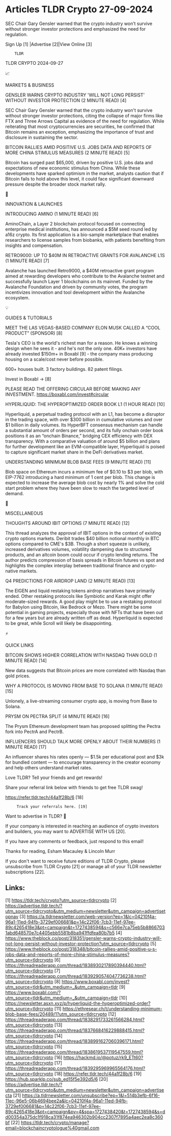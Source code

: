 # Articles TLDR Crypto 27-09-2024

SEC Chair Gary Gensler warned that the crypto industry won’t survive
without stronger investor protections and emphasized the need for
regulation.  

 Sign Up [1] |Advertise [2]|View Online [3] 

		TLDR 

TLDR CRYPTO 2024-09-27

📈 

MARKETS & BUSINESS

 GENSLER WARNS CRYPTO INDUSTRY 'WILL NOT LONG PERSIST' WITHOUT
INVESTOR PROTECTION (2 MINUTE READ) [4] 

 SEC Chair Gary Gensler warned that the crypto industry won't survive
without stronger investor protections, citing the collapse of major
firms like FTX and Three Arrows Capital as evidence of the need for
regulation. While reiterating that most cryptocurrencies are
securities, he confirmed that Bitcoin remains an exception,
emphasizing the importance of trust and disclosure in sustaining the
sector. 

 BITCOIN RALLIES AMID POSITIVE U.S. JOBS DATA AND REPORTS OF MORE
CHINA STIMULUS MEASURES (2 MINUTE READ) [5] 

 Bitcoin has surged past $65,000, driven by positive U.S. jobs data
and expectations of new economic stimulus from China. While these
developments have sparked optimism in the market, analysts caution
that if Bitcoin fails to hold above this level, it could face
significant downward pressure despite the broader stock market rally. 

🚀 

INNOVATION & LAUNCHES

 INTRODUCING AMINO (1 MINUTE READ) [6] 

 AminoChain, a Layer 2 blockchain protocol focused on connecting
enterprise medical institutions, has announced a $5M seed round led by
a16z crypto. Its first application is a bio-sample marketplace that
enables researchers to license samples from biobanks, with patients
benefiting from insights and compensation. 

 RETRO9000: UP TO $40M IN RETROACTIVE GRANTS FOR AVALANCHE L1S (1
MINUTE READ) [7] 

 Avalanche has launched Retro9000, a $40M retroactive grant program
aimed at rewarding developers who contribute to the Avalanche testnet
and successfully launch Layer 1 blockchains on its mainnet. Funded by
the Avalanche Foundation and driven by community votes, the program
incentivizes innovation and tool development within the Avalanche
ecosystem. 

💡 

GUIDES & TUTORIALS

 MEET THE LAS VEGAS-BASED COMPANY ELON MUSK CALLED A “COOL
PRODUCT” (SPONSOR) [8] 

 Tesla's CEO is the world's richest man for a reason. He knows a
winning design when he sees it - and he's not the only one. 40K+
investors have already invested $150m+ in Boxabl [9] - the company
mass producing housing on a scale/cost never before possible.

600+ houses built. 3 factory buildings. 82 patent filings.

Invest in Boxabl → [8]

PLEASE READ THE OFFERING CIRCULAR BEFORE MAKING ANY INVESTMENT.
https://boxabl.com/invest#circular

 HYPERLIQUID: THE HYPEROPTIMIZED ORDER BOOK L1 (1 HOUR READ) [10] 

 Hyperliquid, a perpetual trading protocol with an L1, has become a
disruptor in the trading space, with over $300 billion in cumulative
volumes and over $1 billion in daily volumes. Its HyperBFT consensus
mechanism can handle a substantial amount of orders per second, and
its fully onchain order book positions it as an “onchain Binance,”
bridging CEX efficiency with DEX transparency. With a comparative
valuation of around $5 billion and plans for further development like
an EVM-compatible layer, Hyperliquid is poised to capture significant
market share in the DeFi derivatives market. 

 UNDERSTANDING MINIMUM BLOB BASE FEES (9 MINUTE READ) [11] 

 Blob space on Ethereum incurs a minimum fee of $0.10 to $3 per blob,
with EIP-7762 introducing a hard minimum of 1 cent per blob. This
change is expected to increase the average blob cost by nearly 1% and
solve the cold start problem where they have been slow to reach the
targeted level of demand. 

🦄 

MISCELLANEOUS

 THOUGHTS AROUND IBIT OPTIONS (7 MINUTE READ) [12] 

 This thread analyzes the approval of IBIT options in the context of
existing crypto options markets. Deribit trades $40 billion notional
monthly in BTC options compared to CME's $3B. Though a short squeeze
is unlikely, increased derivatives volumes, volatility dampening due
to structured products, and an altcoin boom could occur if crypto
lending returns. The author predicts compression of basis spreads in
Bitcoin futures vs spot and highlights the complex interplay between
traditional finance and crypto-native markets. 

 Q4 PREDICTIONS FOR AIRDROP LAND (2 MINUTE READ) [13] 

 The EIGEN and liquid restaking tokens airdrop narratives have
primarily ended. Other restaking protocols like Symbiotic and Karak
might offer moderate-sized rewards. A good play might be to use a
restaking protocol for Babylon using Bitcoin, like Bedrock or Mezo.
There might be some potential in gaming projects, especially those
with NFTs that have been out for a few years but are already written
off as dead. Hyperliquid is expected to be great, while Scroll will
likely be disappointing. 

⚡ 

QUICK LINKS

 BITCOIN SHOWS HIGHER CORRELATION WITH NASDAQ THAN GOLD (1 MINUTE
READ) [14] 

 New data suggests that Bitcoin prices are more correlated with Nasdaq
than gold prices. 

 WHY A PROTOCOL IS MOVING FROM BASE TO SOLANA (1 MINUTE READ) [15] 

 Unlonely, a live-streaming consumer crypto app, is moving from Base
to Solana. 

 PRYSM ON PECTRA SPLIT (4 MINUTE READ) [16] 

 The Prysm Ethereum development team has proposed splitting the Pectra
fork into PectrA and PectrB. 

 INFLUENCERS SHOULD TALK MORE OPENLY ABOUT THEIR NUMBERS (1 MINUTE
READ) [17] 

 An influencer shares his rates openly — $1.5k per educational post
and $3k for bundled content — to encourage transparency in the
creator economy and help others understand market rates. 

Love TLDR? Tell your friends and get rewards!

 Share your referral link below with friends to get free TLDR swag! 

 https://refer.tldr.tech/44a1f28b/6 [18] 

		 Track your referrals here. [19] 

Want to advertise in TLDR? 📰

 If your company is interested in reaching an audience of crypto
investors and builders, you may want to ADVERTISE WITH US [20]. 

 If you have any comments or feedback, just respond to this email! 

Thanks for reading, 
Esham Macauley & Lincoln Murr 

If you don't want to receive future editions of TLDR Crypto, please
unsubscribe from TLDR Crypto [21] or manage all of your TLDR
newsletter subscriptions [22]. 

 

Links:
------
[1] https://tldr.tech/crypto?utm_source=tldrcrypto
[2] https://advertise.tldr.tech/?utm_source=tldrcrypto&utm_medium=newsletter&utm_campaign=advertisetopnav
[3] https://a.tldrnewsletter.com/web-version?ep=1&lc=04210f4a-96a1-11ed-94fb-3729ef006681&p=14c22f06-7cb3-11ef-97ee-89c4265418e3&pt=campaign&t=1727438594&s=c566e7ca75eb5b88667031abd648570e7c4405ebb5581b8ba941ffdfea80b7b5
[4] https://www.theblock.co/post/318351/gensler-warns-crypto-industry-will-not-long-persist-without-investor-protection?utm_source=tldrcrypto
[5] https://www.theblock.co/post/318348/bitcoin-rallies-amid-positive-u-s-jobs-data-and-reports-of-more-china-stimulus-measures?utm_source=tldrcrypto
[6] https://threadreaderapp.com/thread/1838930217890394440.html?utm_source=tldrcrypto
[7] https://threadreaderapp.com/thread/1839290574047736238.html?utm_source=tldrcrypto
[8] https://www.boxabl.com/invest?utm_source=tldr&utm_medium=_&utm_campaign=tldr
[9] https://www.boxabl.com/?utm_source=tldr&utm_medium=_&utm_campaign=tldr
[10] https://newsletter.asxn.xyz/p/hyperliquid-the-hyperoptimized-order?utm_source=tldrcrypto
[11] https://ethresear.ch/t/understanding-minimum-blob-base-fees/20489/1?utm_source=tldrcrypto
[12] https://threadreaderapp.com/thread/1838291733261566284.html?utm_source=tldrcrypto
[13] https://threadreaderapp.com/thread/1837668416229888415.html?utm_source=tldrcrypto
[14] https://threadreaderapp.com/thread/1838991627060396171.html?utm_source=tldrcrypto
[15] https://threadreaderapp.com/thread/1838619537119547559.html?utm_source=tldrcrypto
[16] https://hackmd.io/@potuz/rk9_ETt60?utm_source=tldrcrypto
[17] https://threadreaderapp.com/thread/1839295969965564176.html?utm_source=tldrcrypto
[18] https://refer.tldr.tech/44a1f28b/6
[19] https://hub.sparklp.co/sub_ed15f5e392d5/6
[20] https://advertise.tldr.tech/?utm_source=tldrcrypto&utm_medium=newsletter&utm_campaign=advertisecta
[21] https://a.tldrnewsletter.com/unsubscribe?ep=1&l=514b3efb-6f16-11ec-96e5-06b4694bee2a&lc=04210f4a-96a1-11ed-94fb-3729ef006681&p=14c22f06-7cb3-11ef-97ee-89c4265418e3&pt=campaign&pv=4&spa=1727438420&t=1727438594&s=dd00354a375dc1f918ca31f874ea946302b904cc2307f7895a4aec2ea8c360bf
[22] https://tldr.tech/crypto/manage?email=blockchaincryptologue%40gmail.com
